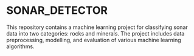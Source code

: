 # SONAR_DETECTOR
This repository contains a machine learning project for classifying sonar data into two categories: rocks and minerals. The project includes data preprocessing, modelling, and evaluation of various machine learning algorithms.
